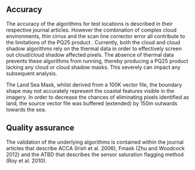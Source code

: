 ## Accuracy

The accuracy of the algorithms for test locations is described in their respective journal articles. However the combination of complex cloud environments, thin cirrus and the scan line corrector error all contribute to the limitations of the PQ25 product . Currently, both the cloud and cloud shadow algorithms rely on the thermal data in order to effectively screen out cloud/cloud shadow affected pixels. The absence of thermal data prevents these algorithms from running, thereby producing a PQ25 product lacking any cloud or cloud shadow masks. This severely can impact any subsequent analysis.

The Land Sea Mask, whilst derived from a 100K vector file, the boundary shape may not accurately represent the coastal features visible in the imagery. In order to decrease the chances of eliminating pixels identified as land, the source vector file was buffered (extended) by 150m outwards towards the sea.

## Quality assurance

The validation of the underlying algorithms is contained within the journal articles that describe ACCA (Irish et al. 2006), Fmask (Zhu and Woodcock 2012) and the ATBD that describes the sensor saturation flagging method (Roy et al. 2010).

